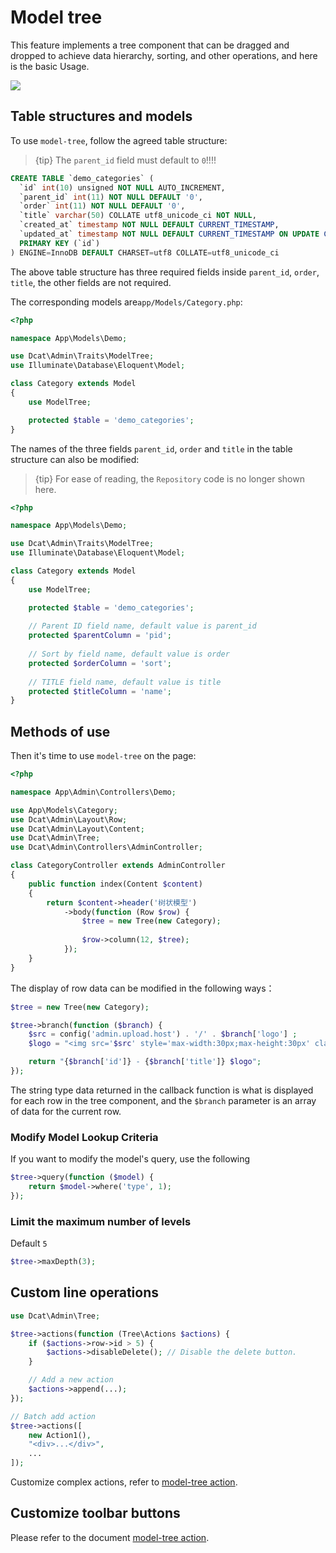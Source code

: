 # Model tree

This feature implements a tree component that can be dragged and dropped to achieve data hierarchy, sorting, and other operations, and here is the basic Usage.

<a href="http://103.39.211.179:8080/admin/auth/permissions" target="_blank">
    <img class="img img-full" src="{{public}}/assets/img/screenshots/model-tree.png">
</a>

## Table structures and models
To use `model-tree`, follow the agreed table structure:

> {tip} The `parent_id` field must default to `0`!!!!

```sql
CREATE TABLE `demo_categories` (
  `id` int(10) unsigned NOT NULL AUTO_INCREMENT,
  `parent_id` int(11) NOT NULL DEFAULT '0',
  `order` int(11) NOT NULL DEFAULT '0',
  `title` varchar(50) COLLATE utf8_unicode_ci NOT NULL,
  `created_at` timestamp NOT NULL DEFAULT CURRENT_TIMESTAMP,
  `updated_at` timestamp NOT NULL DEFAULT CURRENT_TIMESTAMP ON UPDATE CURRENT_TIMESTAMP,
  PRIMARY KEY (`id`)
) ENGINE=InnoDB DEFAULT CHARSET=utf8 COLLATE=utf8_unicode_ci
```
The above table structure has three required fields inside `parent_id`, `order`, `title`, the other fields are not required.

The corresponding models are`app/Models/Category.php`:
```php
<?php

namespace App\Models\Demo;

use Dcat\Admin\Traits\ModelTree;
use Illuminate\Database\Eloquent\Model;

class Category extends Model
{
    use ModelTree;

    protected $table = 'demo_categories';
}
```
The names of the three fields `parent_id`, `order` and `title` in the table structure can also be modified:

> {tip} For ease of reading, the `Repository` code is no longer shown here.

```php
<?php

namespace App\Models\Demo;

use Dcat\Admin\Traits\ModelTree;
use Illuminate\Database\Eloquent\Model;

class Category extends Model
{
    use ModelTree;

    protected $table = 'demo_categories';
    
    // Parent ID field name, default value is parent_id
    protected $parentColumn = 'pid';
    
    // Sort by field name, default value is order
    protected $orderColumn = 'sort';
    
    // TITLE field name, default value is title
    protected $titleColumn = 'name';
}
```

## Methods of use
Then it's time to use `model-tree` on the page:
```php
<?php

namespace App\Admin\Controllers\Demo;

use App\Models\Category;
use Dcat\Admin\Layout\Row;
use Dcat\Admin\Layout\Content;
use Dcat\Admin\Tree;
use Dcat\Admin\Controllers\AdminController;

class CategoryController extends AdminController
{
    public function index(Content $content)
    {
        return $content->header('树状模型')
            ->body(function (Row $row) {
                $tree = new Tree(new Category);
                
                $row->column(12, $tree);
            });
    }
}
```
The display of row data can be modified in the following ways：
```php
$tree = new Tree(new Category);

$tree->branch(function ($branch) {
    $src = config('admin.upload.host') . '/' . $branch['logo'] ;
    $logo = "<img src='$src' style='max-width:30px;max-height:30px' class='img'/>";

    return "{$branch['id']} - {$branch['title']} $logo";
});
```
The string type data returned in the callback function is what is displayed for each row in the tree component, and the `$branch` parameter is an array of data for the current row.

### Modify Model Lookup Criteria

If you want to modify the model's query, use the following
```php
$tree->query(function ($model) {
    return $model->where('type', 1);
});
```

### Limit the maximum number of levels

Default `5`

```php
$tree->maxDepth(3);
```

## Custom line operations

```php
use Dcat\Admin\Tree;

$tree->actions(function (Tree\Actions $actions) {
    if ($actions->row->id > 5) {
        $actions->disableDelete(); // Disable the delete button.
    }

    // Add a new action
    $actions->append(...);
});

// Batch add action
$tree->actions([
    new Action1(),
    "<div>...</div>",
    ...
]);
```

Customize complex actions, refer to [model-tree action](action-tree.md#row-action).

## Customize toolbar buttons

Please refer to the document [model-tree action](action-tree.md).




